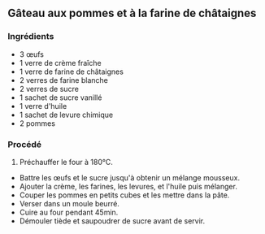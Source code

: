 ## Gâteau aux pommes et à la farine de châtaignes

### Ingrédients

* 3 œufs
* 1 verre de crème fraîche
* 1 verre de farine de châtaignes
* 2 verres de farine blanche
* 2 verres de sucre
* 1 sachet de sucre vanillé
* 1 verre d'huile
* 1 sachet de levure chimique
* 2 pommes

### Procédé

1. Préchauffer le four à 180&deg;C.
- Battre les œufs et le sucre jusqu'à obtenir un mélange mousseux.
- Ajouter la crème, les farines, les levures, et l'huile puis mélanger.
- Couper les pommes en petits cubes et les mettre dans la pâte.
- Verser dans un moule beurré.
- Cuire au four pendant 45min.
- Démouler tiède et saupoudrer de sucre avant de servir.
